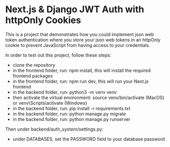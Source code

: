 # Next.js & Django JWT Auth with httpOnly Cookies

This is a project that demonstrates how you could implement json web token authentication where you store your json web tokens in an httpOnly cookie to prevent JavaScript from having access to your credentials.

In order to test out this project, follow these steps:

-   clone the repository
-   in the frontend folder, run: npm install, this will install the required frontend packages
-   in the frontend folder, run: npm run dev, this will run your Next.js frontend
-   in the backend folder, run: python3 -m venv venv
-   then activate the virtual environment: source venv/bin/activate (MacOS) or venv\Scripts\activate (Windows)
-   in the backend folder, run: pip install -r requirements.txt
-   in the backend folder, run: python manage.py migrate
-   in the backend folder, run: python manage.py runserver

Then under backend/auth_system/settings.py:

-   under DATABASES, set the PASSWORD field to your database password
